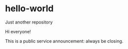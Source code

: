 # hello-world
Just another repository

Hi everyone!

This is a public service announcement: always be closing.
